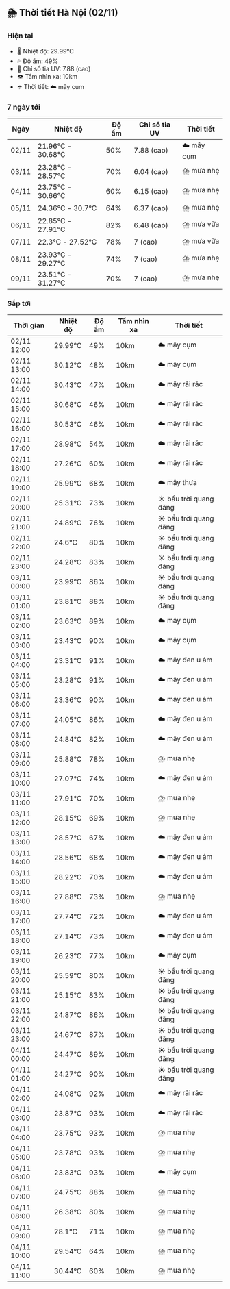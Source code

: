 ## 🌦️ Thời tiết Hà Nội (02/11)

### Hiện tại

- 🌡️ Nhiệt độ: 29.99℃
- 💦 Độ ẩm: 49%
- 🌟 Chỉ số tia UV: 7.88 (cao)
- 👁️ Tầm nhìn xa: 10km
- ☂️ Thời tiết: ☁️ mây cụm

### 7 ngày tới

| Ngày | Nhiệt độ | Độ ẩm | Chỉ số tia UV | Thời tiết |
| --- | --- | --- | --- | --- |
| 02/11 | 21.96℃ - 30.68℃ | 50% | 7.88 (cao) | ☁️ mây cụm |
| 03/11 | 23.28℃ - 28.57℃ | 70% | 6.04 (cao) | ⛈️ mưa nhẹ |
| 04/11 | 23.75℃ - 30.66℃ | 60% | 6.15 (cao) | ⛈️ mưa nhẹ |
| 05/11 | 24.36℃ - 30.7℃ | 64% | 6.37 (cao) | ⛈️ mưa nhẹ |
| 06/11 | 22.85℃ - 27.91℃ | 82% | 6.48 (cao) | ⛈️ mưa vừa |
| 07/11 | 22.3℃ - 27.52℃ | 78% | 7 (cao) | ⛈️ mưa vừa |
| 08/11 | 23.93℃ - 29.27℃ | 74% | 7 (cao) | ⛈️ mưa nhẹ |
| 09/11 | 23.51℃ - 31.27℃ | 70% | 7 (cao) | ⛈️ mưa nhẹ |

### Sắp tới

| Thời gian | Nhiệt độ | Độ ẩm | Tầm nhìn xa | Thời tiết |
| --- | --- | --- | --- | --- |
| 02/11 12:00 | 29.99℃ | 49% | 10km | ☁️ mây cụm |
| 02/11 13:00 | 30.12℃ | 48% | 10km | ☁️ mây cụm |
| 02/11 14:00 | 30.43℃ | 47% | 10km | ☁️ mây rải rác |
| 02/11 15:00 | 30.68℃ | 46% | 10km | ☁️ mây rải rác |
| 02/11 16:00 | 30.53℃ | 46% | 10km | ☁️ mây rải rác |
| 02/11 17:00 | 28.98℃ | 54% | 10km | ☁️ mây rải rác |
| 02/11 18:00 | 27.26℃ | 60% | 10km | ☁️ mây rải rác |
| 02/11 19:00 | 25.99℃ | 68% | 10km | ☁️ mây thưa |
| 02/11 20:00 | 25.31℃ | 73% | 10km | ☀️ bầu trời quang đãng |
| 02/11 21:00 | 24.89℃ | 76% | 10km | ☀️ bầu trời quang đãng |
| 02/11 22:00 | 24.6℃ | 80% | 10km | ☀️ bầu trời quang đãng |
| 02/11 23:00 | 24.28℃ | 83% | 10km | ☀️ bầu trời quang đãng |
| 03/11 00:00 | 23.99℃ | 86% | 10km | ☀️ bầu trời quang đãng |
| 03/11 01:00 | 23.81℃ | 88% | 10km | ☀️ bầu trời quang đãng |
| 03/11 02:00 | 23.63℃ | 89% | 10km | ☁️ mây cụm |
| 03/11 03:00 | 23.43℃ | 90% | 10km | ☁️ mây cụm |
| 03/11 04:00 | 23.31℃ | 91% | 10km | ☁️ mây đen u ám |
| 03/11 05:00 | 23.28℃ | 91% | 10km | ☁️ mây đen u ám |
| 03/11 06:00 | 23.36℃ | 90% | 10km | ☁️ mây đen u ám |
| 03/11 07:00 | 24.05℃ | 86% | 10km | ☁️ mây đen u ám |
| 03/11 08:00 | 24.84℃ | 82% | 10km | ☁️ mây đen u ám |
| 03/11 09:00 | 25.88℃ | 78% | 10km | ⛈️ mưa nhẹ |
| 03/11 10:00 | 27.07℃ | 74% | 10km | ☁️ mây đen u ám |
| 03/11 11:00 | 27.91℃ | 70% | 10km | ⛈️ mưa nhẹ |
| 03/11 12:00 | 28.15℃ | 69% | 10km | ⛈️ mưa nhẹ |
| 03/11 13:00 | 28.57℃ | 67% | 10km | ☁️ mây đen u ám |
| 03/11 14:00 | 28.56℃ | 68% | 10km | ☁️ mây đen u ám |
| 03/11 15:00 | 28.22℃ | 70% | 10km | ☁️ mây đen u ám |
| 03/11 16:00 | 27.88℃ | 73% | 10km | ⛈️ mưa nhẹ |
| 03/11 17:00 | 27.74℃ | 72% | 10km | ☁️ mây đen u ám |
| 03/11 18:00 | 27.14℃ | 73% | 10km | ☁️ mây đen u ám |
| 03/11 19:00 | 26.23℃ | 77% | 10km | ☁️ mây cụm |
| 03/11 20:00 | 25.59℃ | 80% | 10km | ☀️ bầu trời quang đãng |
| 03/11 21:00 | 25.15℃ | 83% | 10km | ☀️ bầu trời quang đãng |
| 03/11 22:00 | 24.87℃ | 86% | 10km | ☀️ bầu trời quang đãng |
| 03/11 23:00 | 24.67℃ | 87% | 10km | ☀️ bầu trời quang đãng |
| 04/11 00:00 | 24.47℃ | 89% | 10km | ☀️ bầu trời quang đãng |
| 04/11 01:00 | 24.27℃ | 90% | 10km | ☀️ bầu trời quang đãng |
| 04/11 02:00 | 24.08℃ | 92% | 10km | ☁️ mây rải rác |
| 04/11 03:00 | 23.87℃ | 93% | 10km | ☁️ mây rải rác |
| 04/11 04:00 | 23.75℃ | 93% | 10km | ⛈️ mưa nhẹ |
| 04/11 05:00 | 23.78℃ | 93% | 10km | ⛈️ mưa nhẹ |
| 04/11 06:00 | 23.83℃ | 93% | 10km | ☁️ mây cụm |
| 04/11 07:00 | 24.75℃ | 88% | 10km | ⛈️ mưa nhẹ |
| 04/11 08:00 | 26.38℃ | 80% | 10km | ⛈️ mưa nhẹ |
| 04/11 09:00 | 28.1℃ | 71% | 10km | ⛈️ mưa nhẹ |
| 04/11 10:00 | 29.54℃ | 64% | 10km | ⛈️ mưa nhẹ |
| 04/11 11:00 | 30.44℃ | 60% | 10km | ⛈️ mưa nhẹ |
